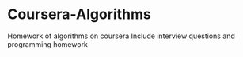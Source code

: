 # Coursera-Algorithms
Homework of algorithms on coursera
Include interview questions and programming homework
